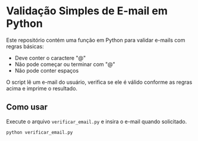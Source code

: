 # Validação Simples de E-mail em Python

Este repositório contém uma função em Python para validar e-mails com regras básicas:

- Deve conter o caractere "@"
- Não pode começar ou terminar com "@"
- Não pode conter espaços

O script lê um e-mail do usuário, verifica se ele é válido conforme as regras acima e imprime o resultado.

## Como usar

Execute o arquivo `verificar_email.py` e insira o e-mail quando solicitado.

```bash
python verificar_email.py
